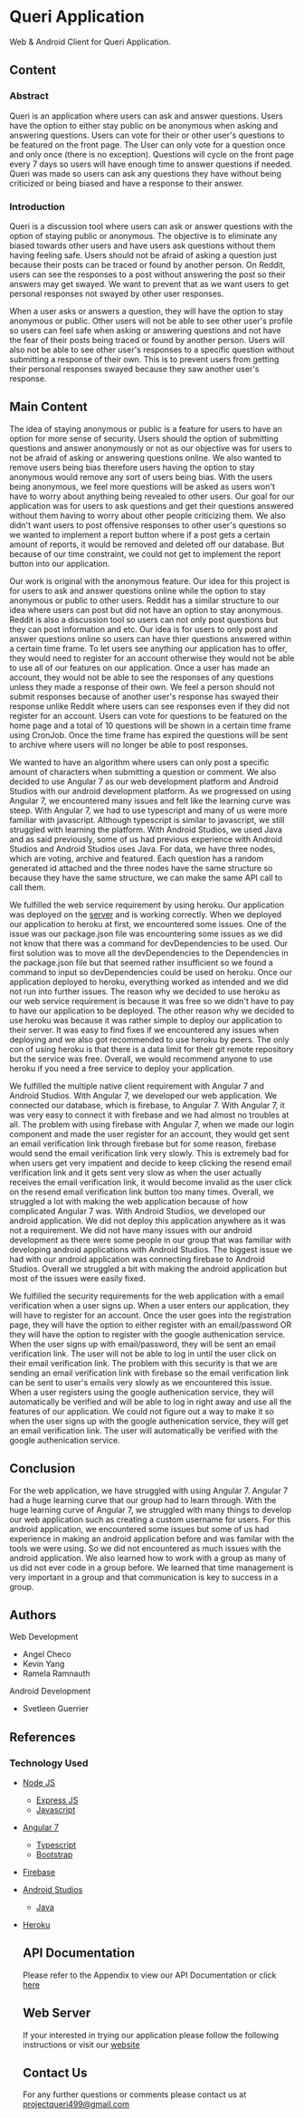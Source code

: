 # Queri Application
Web & Android Client for Queri Application.

## Content

### Abstract

Queri is an application where users can ask and answer questions. Users have the option to either stay public on be anonymous when asking and answering questions. Users can vote for their or other user's questions to be featured on the front page. The User can only vote for a question once and only once (there is no exception). Questions will cycle on the front page every 7 days so users will have enough time to answer questions if needed. Queri was made so users can ask any questions they have without being criticized or being biased and have a response to their answer.

### Introduction

Queri is a discussion tool where users can ask or answer questions with the option of staying public or anonymous. The objective is to eliminate any biased towards other users and have users ask questions without them having feeling safe. Users should not be afraid of asking a question just because their posts can be traced or found by another person. On Reddit, users can see the responses to a post without answering the post so their answers may get swayed. We want to prevent that as we want users to get personal responses not swayed by other user responses.

When a user asks or answers a question, they will have the option to stay anonymous or public. Other users will not be able to see other user's profile so users can feel safe when asking or answering questions and not have the fear of their posts being traced or found by another person. Users will also not be able to see other user's responses to a specific question without submitting a response of their own. This is to prevent users from getting their personal responses swayed because they saw another user's response. 

## Main Content

The idea of staying anonymous or public is a feature for users to have an option for more sense of security. Users should the option of submitting questions and answer anonymously or not as our objective was for users to not be afraid of asking or answering questions online. We also wanted to remove users being bias therefore users having the option to stay anonymous would remove any sort of users being bias. With the users being anonymous, we feel more questions will be asked as users won't have to worry about anything being revealed to other users. Our goal for our application was for users to ask questions and get their questions answered without them having to worry about other people criticizing them. We also didn't want users to post offensive responses to other user's questions so we wanted to implement a report button where if a post gets a certain amount of reports, it would be removed and deleted off our database. But because of our time constraint, we could not get to implement the report button into our application.

Our work is original with the anonymous feature. Our idea for this project is for users to ask and answer questions online while the option to stay anonymous or public to other users. Reddit has a similar structure to our idea where users can post but did not have an option to stay anonymous. Reddit is also a discussion tool so users can not only post questions but they can post information and etc. Our idea is for users to only post and answer questions online so users can have thier questions answered within a certain time frame. To let users see anything our application has to offer, they would need to register for an account otherwise they would not be able to use all of our features on our application. Once a user has made an account, they would not be able to see the responses of any questions unless they made a response of their own. We feel a person should not submit responses because of another user's response has swayed their response unlike Reddit where users can see responses even if they did not register for an account. Users can vote for questions to be featured on the home page and a total of 10 questions will be shown in a certain time frame using CronJob. Once the time frame has expired the questions will be sent to archive where users will no longer be able to post responses. 

We wanted to have an algorithm where users can only post a specific amount of characters when submitting a question or comment. We also decided to use Angular 7 as our web development platform and Android Studios with our android development platform. As we progressed on using Angular 7, we encountered many issues and felt like the learning curve was steep. With Angular 7, we had to use typescript and many of us were more familiar with javascript. Although typescript is similar to javascript, we still struggled with learning the platform. With Android Studios, we used Java and as said previously, some of us had previous experience with Android Studios and Android 
Studios uses Java. For data, we have three nodes, which are voting, archive and featured. Each question has a random generated id attached and the three nodes have the same structure so because they have the same structure, we can make the same API call to call them. 

We fulfilled the web service requirement by using heroku. Our application was deployed on the [server](queri499.herokuapp.com) and is working correctly. When we deployed our application to heroku at first, we encountered some issues. One of the issue was our package.json file was encountering some issues as we did not know that there was a command for devDependencies to be used. Our first solution was to move all the devDependencies to the Dependencies in the package.json file but that seemed rather insufficient so we found a command to input so devDependencies could be used on heroku. Once our application deployed to heroku, everything worked as intended and we did not run into further issues. The reason why we decided to use heroku as our web service requirement is because it was free so we didn't have to pay to have our application to be deployed. The other reason why we decided to use heroku was because it was rather simple to deploy our application to their server. It was easy to find fixes if we encountered any issues when deploying and we also got recommended to use heroku by peers. The only con of using heroku is that there is a data limit for their git remote repository but the service was free. Overall, we would recommend anyone to use heroku if you need a free service to deploy your application. 

We fulfilled the multiple native client requirement with Angular 7 and Android Studios. With Angular 7, we developed our web application. We connected our database, which is firebase, to Angular 7. With Angular 7, it was very easy to connect it with firebase and we had almost no troubles at all. The problem with using firebase with Angular 7, when we made our login component and made the user register for an account, they would get sent an email verification link through firebase but for some reason, firebase would send the email verification link very slowly. This is extremely bad for when users get very impatient and decide to keep clicking the resend email verification link and it gets sent very slow as when the user actually receives the email verification link, it would become invalid as the user click on the resend email verification link button too many times. Overall, we struggled a lot with making the web application because of how complicated Angular 7 was. With Android Studios, we developed our android application. We did not deploy this application anywhere as it was not a requirement. We did not have many issues with our android development as there were some people in our group that was familiar with developing android applications with Android Studios. The biggest issue we had with our android application was connecting firebase to Android Studios. Overall we struggled a bit with making the android application but most of the issues were easily fixed.

We fulfilled the security requirements for the web application with a email verification when a user signs up. When a user enters our application, they will have to register for an account. Once the user goes into the registration page, they will have the option to either register with an email/password OR they will have the option to register with the google authenication service. When the user signs up with email/password, they will be sent an email verification link. The user will not be able to log in until the user click on their email verification link. The problem with this security is that we are sending an email verification link with firebase so the email verification link can be sent to user's emails very slowly as we encountered this issue. When a user registers using the google authenication service, they will automatically be verified and will be able to log in right away and use all the features of our application. We could not figure out a way to make it so when the user signs up with the google authenication service, they will get an email verification link. The user will automatically be verified with the google authenication service. 

## Conclusion

For the web application, we have struggled with using Angular 7. Angular 7 had a huge learning curve that our group had to learn through. With the huge learning curve of Angular 7, we struggled with many things to develop our web application such as creating a custom username for users. For this android application, we encountered some issues but some of us had experience in making an android application before and was familar with the tools we were using. So we did not encountered as much issues with the android application.  We also learned how to work with a group as many of us did not ever code in a group before. We learned that time management is very important in a group and that communication is key to success in a group. 


## Authors

Web Development
* Angel Checo
* Kevin Yang
* Ramela Ramnauth

Android Development
* Svetleen Guerrier

## References

### Technology Used

* [Node JS](https://nodejs.org/en/)
  * [Express JS](https://expressjs.com/)
  * [Javascript](https://www.javascript.com/)
* [Angular 7](https://angular.io/)
  * [Typescript](https://www.typescriptlang.org/)
  * [Bootstrap](https://getbootstrap.com/)
* [Firebase](https://firebase.google.com/)
* [Android Studios](https://developer.android.com/studio)
  * [Java](https://www.java.com/en/)
* [Heroku](https://www.heroku.com)
  
  ## API Documentation
  
  Please refer to the Appendix to view our API Documentation or click [here](Appendex/DOCUMENTATION)
  
  ## Web Server
  If your interested in trying our application please follow the following instructions or visit our [website](queri499.herokuapp.com)
  
  ## Contact Us
  For any further questions or comments please contact us at projectqueri499@gmail.com
  
  
